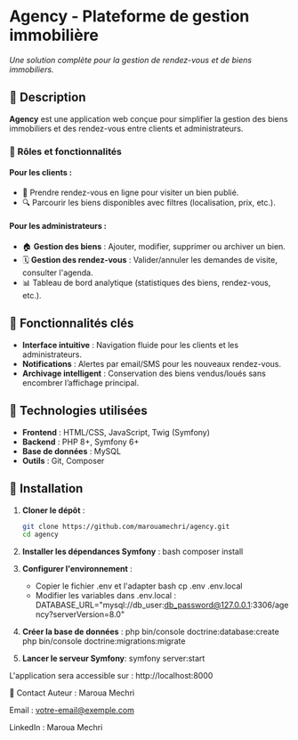 # Agency - Plateforme de gestion immobilière

*Une solution complète pour la gestion de rendez-vous et de biens immobiliers.*

## 📌 Description
**Agency** est une application web conçue pour simplifier la gestion des biens immobiliers et des rendez-vous entre clients et administrateurs.  

### 👥 Rôles et fonctionnalités
#### **Pour les clients** :
- 📅 Prendre rendez-vous en ligne pour visiter un bien publié.
- 🔍 Parcourir les biens disponibles avec filtres (localisation, prix, etc.).

#### **Pour les administrateurs** :
- 🏠 **Gestion des biens** : Ajouter, modifier, supprimer ou archiver un bien.
- 🗓️ **Gestion des rendez-vous** : Valider/annuler les demandes de visite, consulter l'agenda.
- 📊 Tableau de bord analytique (statistiques des biens, rendez-vous, etc.).

## 🌟 Fonctionnalités clés
- **Interface intuitive** : Navigation fluide pour les clients et les administrateurs.
- **Notifications** : Alertes par email/SMS pour les nouveaux rendez-vous.
- **Archivage intelligent** : Conservation des biens vendus/loués sans encombrer l’affichage principal.

## 🚀 Technologies utilisées
- **Frontend** : HTML/CSS, JavaScript, Twig (Symfony)
- **Backend** : PHP 8+, Symfony 6+
- **Base de données** : MySQL
- **Outils** : Git, Composer

## 🔧 Installation
1. **Cloner le dépôt** :
   ```bash
   git clone https://github.com/marouamechri/agency.git
   cd agency
   
2. **Installer les dépendances Symfony** :
  bash
composer install
3. **Configurer l'environnement** :
   
   - Copier le fichier .env et l'adapter 
      bash
cp .env .env.local
   - Modifier les variables dans .env.local :
   DATABASE_URL="mysql://db_user:db_password@127.0.0.1:3306/agency?serverVersion=8.0"
   
5. **Créer la base de données** :
   php bin/console doctrine:database:create
   php bin/console doctrine:migrations:migrate

6. **Lancer le serveur Symfony**:
   symfony server:start
   
L'application sera accessible sur : http://localhost:8000

📧 Contact
Auteur : Maroua Mechri

Email : votre-email@exemple.com

LinkedIn : Maroua Mechri
